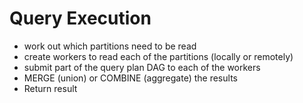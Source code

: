 # Query Execution

- work out which partitions need to be read
- create workers to read each of the partitions (locally or remotely)
- submit part of the query plan DAG to each of the workers
- MERGE (union) or COMBINE (aggregate) the results
- Return result